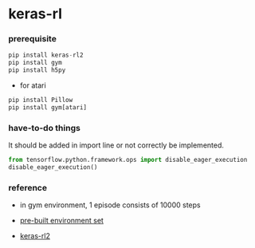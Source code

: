 # keras-rl

### prerequisite

```python
pip install keras-rl2
pip install gym
pip install h5py
```

- for atari

```python
pip install Pillow
pip install gym[atari]
```

### have-to-do things

It should be added in import line or not correctly be implemented.

```python
from tensorflow.python.framework.ops import disable_eager_execution
disable_eager_execution()
```

### reference

- in gym environment, 1 episode consists of 10000 steps
- [pre-built environment set](http://gym.openai.com/envs/#classic_control)

- [keras-rl2]()

